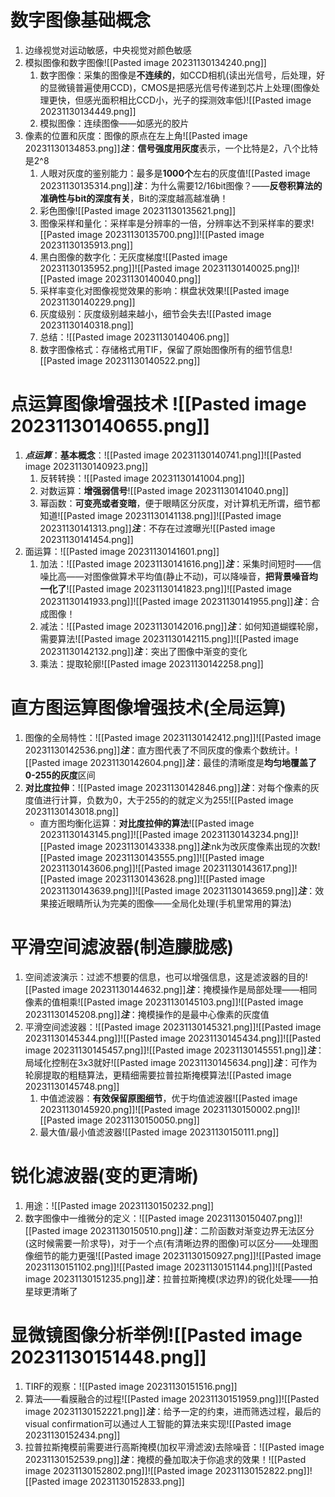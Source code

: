 # 数字图像基础概念
1. 边缘视觉对运动敏感，中央视觉对颜色敏感
2. 模拟图像和数字图像![[Pasted image 20231130134240.png]]
	1. 数字图像：采集的图像是**不连续的**，如CCD相机(读出光信号，后处理，好的显微镜普遍使用CCD)，CMOS是把感光信号传递到芯片上处理(图像处理更快，但感光面积相比CCD小，光子的探测效率低)![[Pasted image 20231130134449.png]]
	2. 模拟图像：连续图像——如感光的胶片
3. 像素的位置和灰度：图像的原点在左上角![[Pasted image 20231130134853.png]]***注***：**信号强度用灰度**表示，一个比特是2，八个比特是2^8
	1. 人眼对灰度的鉴别能力：最多是**1000个**左右的灰度值![[Pasted image 20231130135314.png]]***注***：为什么需要12/16bit图像？——**反卷积算法的准确性与bit的深度有关**，Bit的深度越高越准确！
	2. 彩色图像![[Pasted image 20231130135621.png]]
	3. 图像采样和量化：采样率是分辨率的一倍，分辨率达不到采样率的要求![[Pasted image 20231130135700.png]]![[Pasted image 20231130135913.png]] 
	4. 黑白图像的数字化：无灰度梯度![[Pasted image 20231130135952.png]]![[Pasted image 20231130140025.png]]![[Pasted image 20231130140040.png]]
	5. 采样率变化对图像视觉效果的影响：棋盘状效果![[Pasted image 20231130140229.png]]
	6. 灰度级别：灰度级别越来越小，细节会失去![[Pasted image 20231130140318.png]]
	7. 总结：![[Pasted image 20231130140406.png]]
	8. 数字图像格式：存储格式用TIF，保留了原始图像所有的细节信息![[Pasted image 20231130140522.png]]
# 点运算图像增强技术 ![[Pasted image 20231130140655.png]]
1. ***点运算***：**基本概念**：![[Pasted image 20231130140741.png]]![[Pasted image 20231130140923.png]]
	1. 反转转换：![[Pasted image 20231130141004.png]]
	2. 对数运算：**增强弱信号**![[Pasted image 20231130141040.png]]
	3. 幂函数：**可变亮或者变暗**，便于眼睛区分灰度，对计算机无所谓，细节都知道![[Pasted image 20231130141138.png]]![[Pasted image 20231130141313.png]]***注***：不存在过渡曝光![[Pasted image 20231130141454.png]]
2. 面运算：![[Pasted image 20231130141601.png]]
	1. 加法：![[Pasted image 20231130141616.png]]***注***：采集时间短时——信噪比高——对图像做算术平均值(静止不动)，可以降噪音，**把背景噪音均一化了**![[Pasted image 20231130141823.png]]![[Pasted image 20231130141933.png]]![[Pasted image 20231130141955.png]]***注***：合成图像！
	2. 减法：![[Pasted image 20231130142016.png]]***注***：如何知道蝴蝶轮廓，需要算法![[Pasted image 20231130142115.png]]![[Pasted image 20231130142132.png]]***注***：突出了图像中渐变的变化
	3. 乘法：提取轮廓![[Pasted image 20231130142258.png]]

# 直方图运算图像增强技术(全局运算)
1. 图像的全局特性：![[Pasted image 20231130142412.png]]![[Pasted image 20231130142536.png]]***注***：直方图代表了不同灰度的像素个数统计。![[Pasted image 20231130142604.png]]***注***：最佳的清晰度是**均匀地覆盖了0-255的灰度**区间
2. **对比度拉伸**：![[Pasted image 20231130142846.png]]***注***：对每个像素的灰度值进行计算，负数为0，大于255的的就定义为255![[Pasted image 20231130143018.png]]
	* 直方图均衡化运算：**对比度拉伸的算法**![[Pasted image 20231130143145.png]]![[Pasted image 20231130143234.png]]![[Pasted image 20231130143338.png]]***注***:nk为改灰度像素出现的次数![[Pasted image 20231130143555.png]]![[Pasted image 20231130143606.png]]![[Pasted image 20231130143617.png]]![[Pasted image 20231130143628.png]]![[Pasted image 20231130143639.png]]![[Pasted image 20231130143659.png]]***注***：效果接近眼睛所认为完美的图像——全局化处理(手机里常用的算法)

# 平滑空间滤波器(制造朦胧感)
1. 空间滤波演示：过滤不想要的信息，也可以增强信息，这是滤波器的目的![[Pasted image 20231130144632.png]]***注***：掩模操作是局部处理——相同像素的值相乘![[Pasted image 20231130145103.png]]![[Pasted image 20231130145208.png]]***注***：掩模操作的是最中心像素的灰度值
2. 平滑空间滤波器：![[Pasted image 20231130145321.png]]![[Pasted image 20231130145344.png]]![[Pasted image 20231130145434.png]]![[Pasted image 20231130145457.png]]![[Pasted image 20231130145551.png]]***注***：局域化控制在3x3就好![[Pasted image 20231130145634.png]]***注***：可作为轮廓提取的粗糙算法，更精细需要拉普拉斯掩模算法![[Pasted image 20231130145748.png]]
	1. 中值滤波器：**有效保留原图细节**，优于均值滤波器![[Pasted image 20231130145920.png]]![[Pasted image 20231130150002.png]]![[Pasted image 20231130150050.png]]
	2. 最大值/最小值滤波器![[Pasted image 20231130150111.png]]
# 锐化滤波器(变的更清晰)
1. 用途：![[Pasted image 20231130150232.png]]
2. 数字图像中一维微分的定义：![[Pasted image 20231130150407.png]]![[Pasted image 20231130150510.png]]***注***：二阶函数对渐变边界无法区分(这时候需要一阶求导)，对于一个点(有清晰边界的图像)可以区分——处理图像细节的能力更强![[Pasted image 20231130150927.png]]![[Pasted image 20231130151102.png]]![[Pasted image 20231130151144.png]]![[Pasted image 20231130151235.png]]***注***：拉普拉斯掩模(求边界)的锐化处理——拍星球更清晰了

# 显微镜图像分析举例![[Pasted image 20231130151448.png]]
1. TIRF的观察：![[Pasted image 20231130151516.png]]
2. 算法——看膜融合的过程![[Pasted image 20231130151959.png]]![[Pasted image 20231130152221.png]]***注***：给予一定的约束，进而筛选过程，最后的visual confirmation可以通过人工智能的算法来实现![[Pasted image 20231130152434.png]]
3. 拉普拉斯掩模前需要进行高斯掩模(加权平滑滤波)去除噪音：![[Pasted image 20231130152539.png]]***注***：掩模的叠加取决于你追求的效果！![[Pasted image 20231130152802.png]]![[Pasted image 20231130152822.png]]![[Pasted image 20231130152833.png]]
